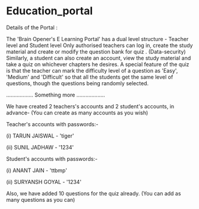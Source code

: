 # Education_portal
Details of the Portal :

The 'Brain Opener's E Learning Portal' has a dual level structure - Teacher level and Student level
Only authorised teachers can log in, create the study material and create or modify the question bank for quiz . (Data-security)
Similarly, a student can also create an account, view the study material and take a quiz on whichever chapters he desires.
A special feature of the quiz is that the teacher can mark the difficulty level of a question as 'Easy', 'Medium' and 'Difficult' so that all the students get the same level of questions, though the questions being randomly selected.

.................. Something more ...................

   We have created 2 teachers's accounts and 2 student's accounts, in advance- 
                      (You can create as many accounts as you wish)
                      
Teacher's accounts with passwords:-

(i) TARUN JAISWAL - 'tiger'

(ii) SUNIL JADHAW - '1234'

Student's accounts with passwords:-

(i) ANANT JAIN - 'ttbmp'

(ii) SURYANSH GOYAL - '1234'

Also, we have added 10 questions for the quiz already. (You can add as many questions as you can)
